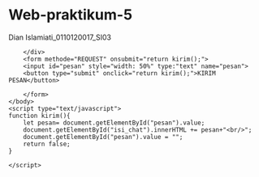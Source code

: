 # Web-praktikum-5
Dian Islamiati_0110120017_SI03
<!DOCTYPE html>
<html>
    <head>
        <title>Chat</title>
    </head>
    <body>
        <div style="width:100%; stroke:black;" id="isi_chat">
            
        </div>
        <form methode="REQUEST" onsubmit="return kirim();">
        <input id="pesan" style="width: 50%" type:"text" name="pesan">
        <button type="submit" onclick="return kirim();">KIRIM PESAN</button>
            
        </form>
    </body>
    <script type="text/javascript">
    function kirim(){
        let pesan= document.getElementById("pesan").value;
        document.getElementById("isi_chat").innerHTML += pesan+"<br/>";
        document.getElementById("pesan").value = "";
        return false;
    }
    
    </script>
</html>
